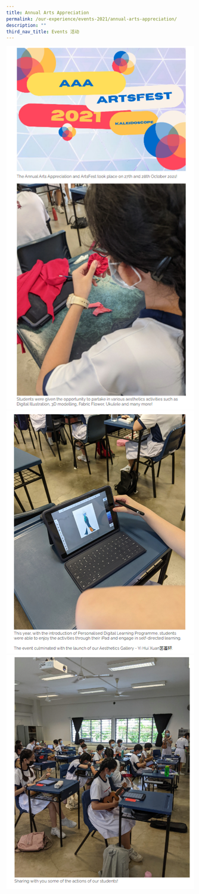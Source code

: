 ```yaml
---
title: Annual Arts Appreciation
permalink: /our-experience/events-2021/annual-arts-appreciation/
description: ""
third_nav_title: Events 活动
---
```

<img src="/images/aaa1.png" style="width:600px">
<br>
<img src="/images/aaa2.png" style="width:600px">
<br>
<img src="/images/aaa3.png" style="width:600px">
<br>